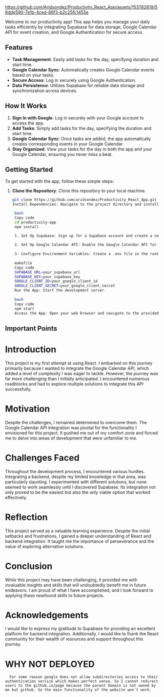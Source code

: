 

https://github.com/Aridsondez/Productivity_React_App/assets/153782619/56dde590-7e1b-4ced-86f3-b2c25fc1455e

Welcome to our productivity app! This app helps you manage your daily tasks efficiently by integrating Supabase for data storage, Google Calendar API for event creation, and Google Authentication for secure access.

## Features

- **Task Management**: Easily add tasks for the day, specifying duration and start time.
- **Google Calendar Sync**: Automatically creates Google Calendar events based on your tasks.
- **Secure Access**: Log in securely using Google Authentication.
- **Data Persistence**: Utilizes Supabase for reliable data storage and synchronization across devices.

## How It Works

1. **Sign In with Google**: Log in securely with your Google account to access the app.
2. **Add Tasks**: Simply add tasks for the day, specifying the duration and start time.
3. **Google Calendar Sync**: Once tasks are added, the app automatically creates corresponding events in your Google Calendar.
4. **Stay Organized**: View your tasks for the day in both the app and your Google Calendar, ensuring you never miss a beat.

## Getting Started

To get started with the app, follow these simple steps:

1. **Clone the Repository**: Clone this repository to your local machine.
   
   ```bash
   git clone https://github.com/aridsondez/Productivity_React_App.git
   Install Dependencies: Navigate to the project directory and install the necessary dependencies.

    bash
    Copy code
    cd productivity-app
    npm install
   
    1. Set Up Supabase: Sign up for a Supabase account and create a new project. Obtain your Supabase URL and API Key.
    
    2. Set Up Google Calendar API: Enable the Google Calendar API for your Google account and obtain the necessary credentials.
    
    3. Configure Environment Variables: Create a .env file in the root directory of the project and add the following variables:
    
    makefile
    Copy code
    SUPABASE_URL=your_supabase_url
    SUPABASE_KEY=your_supabase_key
    GOOGLE_CLIENT_ID=your_google_client_id
    GOOGLE_CLIENT_SECRET=your_google_client_secret
    Run the App: Start the development server.
    
    bash
    Copy code
    npm start
    Access the App: Open your web browser and navigate to the provided URL to start using the app.
## Important Points 

# Introduction
This project is my first attempt at using React. I embarked on this journey primarily because I wanted to integrate the Google Calendar API, which added a level of complexity I was eager to tackle. However, the journey was far more challenging than I initially anticipated. I encountered numerous roadblocks and had to explore multiple solutions to integrate this API successfully.

# Motivation
Despite the challenges, I remained determined to overcome them. The Google Calendar API integration was pivotal for the functionality I envisioned for this project. It pushed me out of my comfort zone and forced me to delve into areas of development that were unfamiliar to me.

# Challenges Faced
Throughout the development process, I encountered various hurdles. Integrating a backend, despite my limited knowledge in that area, was particularly daunting. I experimented with different solutions, but none seemed to work seamlessly until I discovered Supabase. Its integration not only proved to be the easiest but also the only viable option that worked effectively.

# Reflection
This project served as a valuable learning experience. Despite the initial setbacks and frustrations, I gained a deeper understanding of React and backend integration. It taught me the importance of perseverance and the value of exploring alternative solutions.

# Conclusion
While this project may have been challenging, it provided me with invaluable insights and skills that will undoubtedly benefit me in future endeavors. I am proud of what I have accomplished, and I look forward to applying these newfound skills to future projects.

# Acknowledgements
I would like to express my gratitude to Supabase for providing an excellent platform for backend integration. Additionally, I would like to thank the React community for their wealth of resources and support throughout this journey.
  # WHY NOT DEPLOYED
      For some reason google does not allow subdirectories access to their authentication service which makes perfect sense. So I cannot redirect users to the github.io/page because the parent domain is not owned by me but github. So the main functionality of the website won't work. 
